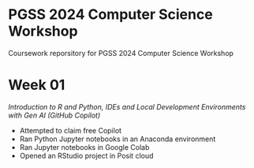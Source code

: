 # PGSS 2024 Computer Science Workshop 

Coursework reporsitory for PGSS 2024 Computer Science Workshop

# Week 01 

*Introduction to R and Python, IDEs and Local Development Environments with Gen AI (GitHub Copilot)*

- Attempted to claim free Copilot
- Ran Python Jupyter notebooks in an Anaconda environment
- Ran Jupyter notebooks in Google Colab
- Opened an RStudio project in Posit cloud
